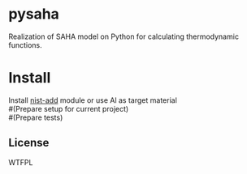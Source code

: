 # pysaha
Realization of SAHA model on Python for calculating thermodynamic functions.

# Install
Install  <a href="https://github.com/Koulb/nist-asd">nist-add</a> module or use Al as target material   
#(Prepare setup for current project)   
#(Prepare tests)

## License

<a href="http://www.wtfpl.net/"><img
       src="http://www.wtfpl.net/wp-content/uploads/2012/12/wtfpl-badge-4.png"
       width="80" height="15" alt="WTFPL" /></a>